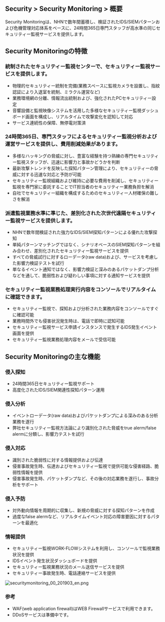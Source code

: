 ## Security > Security Monitoring > 概要

Security Monitoringは、NHNで数年間蓄積し、検証されたIDS/SIEMパターンおよび危機管理対応体系をベースに、24時間365日専門スタッフが高水準の同じセキュリティー監視サービスを提供します。

## Security Monitoringの特徴

### 統制されたセキュリティー監視センターで、セキュリティー監視サービスを提供します。
- 物理的セキュリティー統制を完備(業務スペースに監視カメラを設置し、指紋認証により入退室を統制、ミラクル運営など)
- 業務環境網の分離、情報流出統制および、強化されたPCセキュリティー設定
- 音響設備と監視映像システムを活用した多様なセキュリティー監視ダッシュボード画面を構成し、リアルタイムで攻撃変化を認知して対応
- サービス連続性の保障、無停電対策済

### 24時間365日、専門スタッフによるセキュリティー監視分析および運営サービスを提供し、費用削減効果があります。
- 多様なハッキングの脅威に対し、豊富な経験を持つ熟練の専門セキュリティー監視スタッフが、迅速に影響力と事故かどうかを判断
- 最新攻撃トレンドを反映した探知パターン管理により、セキュリティーの脅威に対する迅速な対応と予防が可能
- セキュリティー監視組織および維持に必要な費用を削減し、セキュリティー監視を専門家に委託することでIT担当者のセキュリティー業務負担を解消
- 自社でセキュリティー組織を構成するためのセキュリティー人材確保の難しさを解消

### 派遣監視業務水準に準じた、差別化された次世代遠隔セキュリティー監視サービスを提供します。
- NHNで数年間検証された強力なIDS/SIEM探知パターンによる優れた攻撃探知
- 単純パターンマッチングではなく、シナリオベースのSIEM探知パターンを組み合わせ、差別化されたセキュリティー監視サービスを提供
- すべての脅威試行に対するローデータ(raw data)および、サービスを考慮した影響力検証テストを試行
- 単なるイベント通知ではなく、影響力検証と深みのあるパケットダンプ分析などを通して、脆弱性および疑わしい事項に対する通知サービスを提供

### セキュリティー監視業務処理実行内容をコンソールでリアルタイムに確認できます。
- セキュリティー監視で、探知および分析された業務内容をコンソールですぐに確認可能
- 業務時間外でも侵害状況発生時は、電話で即時に認知可能
- セキュリティー監視サービス申請インスタンスで発生するIDS発生イベント画面を提供
- セキュリティー監視業務処理内容をメールで受信可能

## Security Monitoringの主な機能

### 侵入探知
- 24時間365日セキュリティー監視サポート
- 高度化されたIDS/SIEM関連性探知パターン運用
### 侵入分析
- イベントローデータ(raw data)およびパケットダンプによる深みのある分析業務を遂行
- 弊社セキュリティー監視方法論により識別化された脅威をtrue alerm/false alermに分類し、影響力テストを試行
### 侵入対応
- 識別された脆弱性に対する情報提供および伝達
- 侵害事故発生時、伝達およびセキュリティー監視で提供可能な侵害経路、脆弱性情報を提供
- 侵害事故発生時、パケットダンプなど、その後の対応業務を遂行し、事故分析をサポート
### 侵入予防
- 対外動向情報を周期的に収集し、新規の脅威に対する探知パターンを作成
- 過度なfalse alermなど、リアルタイムイベント対応の障害要因に対するパターンを最適化
### 情報提供
- セキュリティー監視WORK-FLOWシステムを利用し、コンソールで監視業務状況を提供
- IDSイベント発生状況ダッシュボードを提供
- セキュリティー監視業務状況のメール送信サービスを提供
- セキュリティー事故発生時、電話連絡サービスを提供

![securitymonitoring_00_201903_en.png](https://static.toastoven.net/prod_mss/securitymonitoring_00_201903_en.png)

### 参考
* WAF(web application firewall)はWEB Firewallサービスで利用できます。
* DDoSサービスは準備中です。
